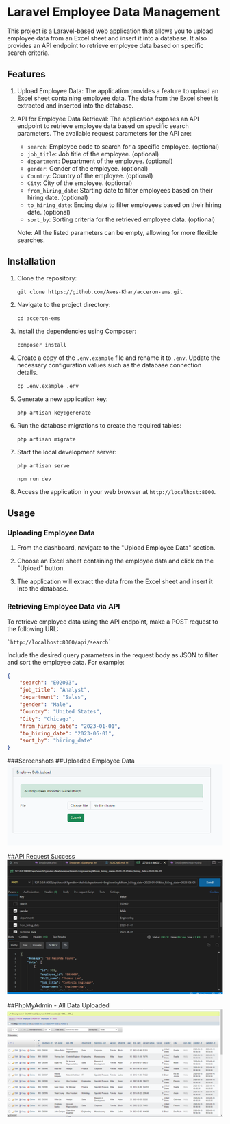 # Laravel Employee Data Management

This project is a Laravel-based web application that allows you to upload employee data from an Excel sheet and insert it into a database. It also provides an API endpoint to retrieve employee data based on specific search criteria.

## Features

1. Upload Employee Data: The application provides a feature to upload an Excel sheet containing employee data. The data from the Excel sheet is extracted and inserted into the database.

2. API for Employee Data Retrieval: The application exposes an API endpoint to retrieve employee data based on specific search parameters. The available request parameters for the API are:

    - `search`: Employee code to search for a specific employee. (optional)
    - `job_title`: Job title of the employee. (optional)
    - `department`: Department of the employee. (optional)
    - `gender`: Gender of the employee. (optional)
    - `Country`: Country of the employee. (optional)
    - `City`: City of the employee. (optional)
    - `from_hiring_date`: Starting date to filter employees based on their hiring date. (optional)
    - `to_hiring_date`: Ending date to filter employees based on their hiring date. (optional)
    - `sort_by`: Sorting criteria for the retrieved employee data. (optional)

    Note: All the listed parameters can be empty, allowing for more flexible searches.

## Installation

1. Clone the repository:

   `git clone https://github.com/Awes-Khan/acceron-ems.git`

3. Navigate to the project directory:

    `cd acceron-ems`

4. Install the dependencies using Composer:

    `composer install`

4. Create a copy of the `.env.example` file and rename it to `.env`. Update the necessary configuration values such as the database connection details.

    `cp .env.example .env`

5. Generate a new application key:

    `php artisan key:generate`

6. Run the database migrations to create the required tables:

    `php artisan migrate`

7. Start the local development server:

    `php artisan serve`

    `npm run dev`

8. Access the application in your web browser at `http://localhost:8000`.

## Usage

### Uploading Employee Data

1. From the dashboard, navigate to the "Upload Employee Data" section.

2. Choose an Excel sheet containing the employee data and click on the "Upload" button.

3. The application will extract the data from the Excel sheet and insert it into the database.

### Retrieving Employee Data via API

To retrieve employee data using the API endpoint, make a POST request to the following URL:

    `http://localhost:8000/api/search`

Include the desired query parameters in the request body as JSON to filter and sort the employee data. For example:

```json
{
    "search": "E02003",
    "job_title": "Analyst",
    "department": "Sales",
    "gender": "Male",
    "Country": "United States",
    "City": "Chicago",
    "from_hiring_date": "2023-01-01",
    "to_hiring_date": "2023-06-01",
    "sort_by": "hiring_date"
}
```

###Screenshots
##Uploaded Employee Data
![Success Image](image.png)

##API Request Success
![API Screenshot](image-1.png)

##PhpMyAdmin - All Data Uploaded
![PHPMyadmin](image-2.png)
